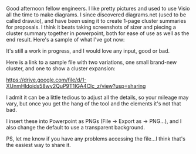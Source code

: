 Good afternoon fellow engineers.  I like pretty pictures and used to use Visio
all the time to make diagrams.  I since discovered diagrams.net (used to be
called draw.io), and have been using it to create 1-page cluster summaries for
proposals.  I think it beats taking screenshots of sizer and piecing a cluster
summary together in powerpoint, both for ease of use as well as the end result.
Here's a sample of what I've got now:

<insert PNG>

It's still a work in progress, and I would love any input, good or bad.

Here is a link to a sample file with two variations, one small brand-new
cluster, and one to show a cluster expansion:

https://drive.google.com/file/d/1-XUnmHldoids58wv2QuP9T1IGA4Clc_z/view?usp=sharing

I admit it can be a little tedious to adjust all the details, so your mileage
may vary, but once you get the hang of the tool and the elements it's not that
bad.

I insert these into Powerpoint as PNGs (File -> Export as -> PNG...), and I also
change the default to use a transparent background.

PS, let me know if you have any problems accessing the file...I think that's the
easiest way to share it.

